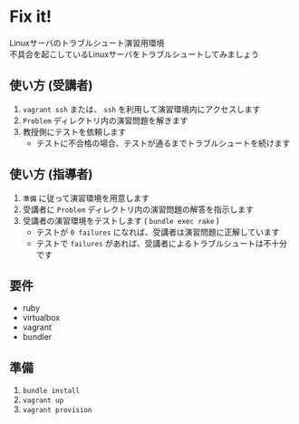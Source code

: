 # Fix it!

Linuxサーバのトラブルシュート演習用環境  
不具合を起こしているLinuxサーバをトラブルシュートしてみましょう

## 使い方 (受講者)

1. `vagrant ssh` または、 `ssh` を利用して演習環境内にアクセスします
2. `Problem` ディレクトリ内の演習問題を解きます
3. 教授側にテストを依頼します
   - テストに不合格の場合、テストが通るまでトラブルシュートを続けます

## 使い方 (指導者)

1. `準備` に従って演習環境を用意します
2. 受講者に `Problem` ディレクトリ内の演習問題の解答を指示します
3. 受講者の演習環境をテストします ( `bundle exec rake` )
   - テストが `0 failures` になれば、受講者は演習問題に正解しています
   - テストで `failures` があれば、受講者によるトラブルシュートは不十分です

## 要件
- ruby
- virtualbox
- vagrant
- bundler

## 準備
1. `bundle install`
2. `vagrant up`
3. `vagrant provision`